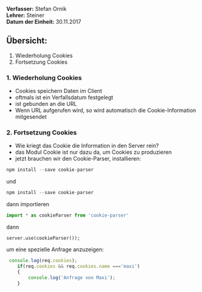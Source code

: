 **Verfasser:** Stefan Ornik   
**Lehrer:** Steiner   
**Datum der Einheit:** 30.11.2017
   
## Übersicht: 

1. Wiederholung Cookies
2. Fortsetzung Cookies

### 1. Wiederholung Cookies
- Cookies speichern Daten im Client
- oftmals ist ein Verfallsdatum festgelegt
- ist gebunden an die URL
- Wenn URL aufgerufen wird, so wird automatisch die Cookie-Information mitgesendet

### 2. Fortsetzung Cookies
- Wie kriegt das Cookie die Information in den Server rein?
- das Modul Cookie ist nur dazu da, um Cookies zu produzieren
- jetzt brauchen wir den Cookie-Parser, installieren:
```javascript
npm install --save cookie-parser
```
und
```javascript
npm install --save cookie-parser
```
dann importieren
```javascript
import * as cookieParser from 'cookie-parser'
```
dann
```javascrpit
server.use(cookieParser());
```
um eine spezielle Anfrage anzuzeigen:
```javascript
 console.log(req.cookies);
    if(req.cookies && req.cookies.name ==='maxi')
    {
        console.log('Anfrage von Maxi');
    }
```
